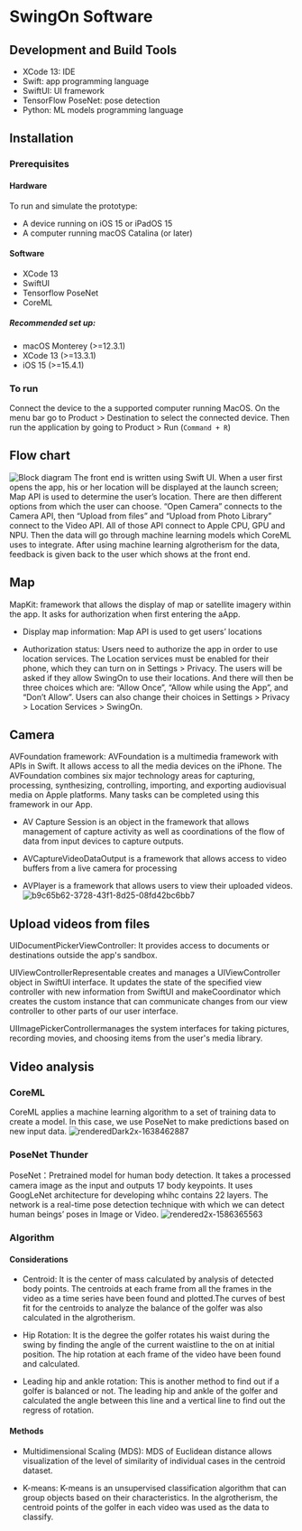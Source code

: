 # SwingOn Software
## Development and Build Tools
- XCode 13: IDE
- Swift: app programming language
- SwiftUI: UI framework
- TensorFlow PoseNet: pose detection
- Python: ML models programming language

## Installation 
### Prerequisites

#### Hardware
To run and simulate the prototype:
- A device running on iOS 15 or iPadOS 15
- A computer running macOS Catalina (or later)

#### Software
- XCode 13
- SwiftUI
- Tensorflow PoseNet
- CoreML

##### Recommended set up:
- macOS Monterey (>=12.3.1)
- XCode 13 (>=13.3.1)
- iOS 15 (>=15.4.1)

### To run
Connect the device to the a supported computer running MacOS. On the menu bar go to Product > Destination to select the connected device. Then run the application by going to Product > Run (`Command + R`)


## Flow chart
![Block diagram](https://user-images.githubusercontent.com/90277008/165958257-38a1f301-b30a-49f6-b4c9-4a493ae16bc0.jpeg)
The front end is written using Swift UI. When a user first opens the app, his or her location will be displayed at the launch screen; Map API is used to determine the user’s location.  There are then different options from which  the user can choose. “Open Camera” connects to the Camera API, then “Upload from files” and “Upload from Photo Library” connect to the Video API. All of those API connect to Apple CPU, GPU and NPU. Then the data will go through machine learning models which CoreML uses to integrate. After using machine learning algrotherism for the data, feedback is given back to the user which shows at the front end. 


## Map
MapKit: framework that allows the display of map or satellite imagery within the app. It asks for authorization when first entering the aApp.

  - Display map information: Map API is used to get users’ locations 

  - Authorization status: Users need to authorize the app in order to use location services. The Location services must be enabled for their phone, which they can turn on in Settings > Privacy. The users will be asked if they allow SwingOn to use their locations. And there will then be three choices which are: “Allow Once”, “Allow while using the App”, and “Don’t Allow”. Users can also change their choices in Settings > Privacy > Location Services > SwingOn.


## Camera
AVFoundation framework: AVFoundation is a multimedia framework with APIs in Swift. It allows access to all the media devices on the iPhone. The AVFoundation combines six major technology areas for capturing, processing, synthesizing, controlling, importing, and exporting audiovisual media on Apple platforms. Many tasks can be completed using this framework in our App. 

  - AV Capture Session is an object in the framework that allows management of capture activity as well as coordinations of the flow of data from input devices to capture outputs. 
  
  - AVCaptureVideoDataOutput is a framework that allows access to video buffers from a live camera for processing
  
  - AVPlayer is a framework that allows users to view their uploaded videos. 
![b9c65b62-3728-43f1-8d25-08fd42bc6bb7](https://user-images.githubusercontent.com/90277008/165957655-9e0767f9-07b2-4701-b3d9-1e1a36f8656c.png)


## Upload videos from files
UIDocumentPickerViewController: It provides access to documents or destinations outside the app's sandbox.

UIViewControllerRepresentable creates and manages a UIViewController object in SwiftUI interface. It updates the state of the specified view controller with new information from SwiftUI and makeCoordinator which creates the custom instance that can communicate changes from our view controller to other parts of our user interface.

UIImagePickerControllermanages the system interfaces for taking pictures, recording movies, and choosing items from the user's media library.

## Video analysis 
### CoreML
CoreML applies a machine learning algorithm to a set of training data to create a model. In this case, we use PoseNet to make predictions based on new input data. 
![renderedDark2x-1638462887](https://user-images.githubusercontent.com/90277008/165956344-00e41122-a48d-461e-b7be-c72f6abeaca0.png)

### PoseNet Thunder
PoseNet：Pretrained model for human body detection. It takes a processed camera image as the input and outputs 17 body keypoints. It uses GoogLeNet architecture for developing whihc contains 22 layers. The network is a real-time pose detection technique with which we can detect human beings’ poses in Image or Video.
![rendered2x-1586365563](https://user-images.githubusercontent.com/90277008/165956891-c038d3a7-06f3-4315-8da6-45817a467985.png)


### Algorithm
#### Considerations
- Centroid: It is the center of mass calculated by analysis of detected body points. The centroids at each frame from all the frames in the video as a time series have been found and plotted.The curves of best fit for the centroids to analyze the balance of the golfer was also calculated in the algrotherism.

- Hip Rotation: It is the degree the golfer rotates his waist during the swing by finding the angle of the current waistline to the on at initial position. The hip rotation at each frame of the video have been found and calculated.

- Leading hip and ankle rotation: This is another method to find out if a golfer is balanced or not. The leading hip and ankle of the golfer and calculated the angle between this line and a vertical line to find out the regress of rotation.

#### Methods
- Multidimensional Scaling (MDS): MDS of Euclidean distance allows visualization of the level of similarity of individual cases in the centroid dataset.

- K-means: K-means is an unsupervised classification algorithm that can group objects based on their characteristics. In the algrotherism, the centroid points of the golfer in each video was used as the data to classify.

